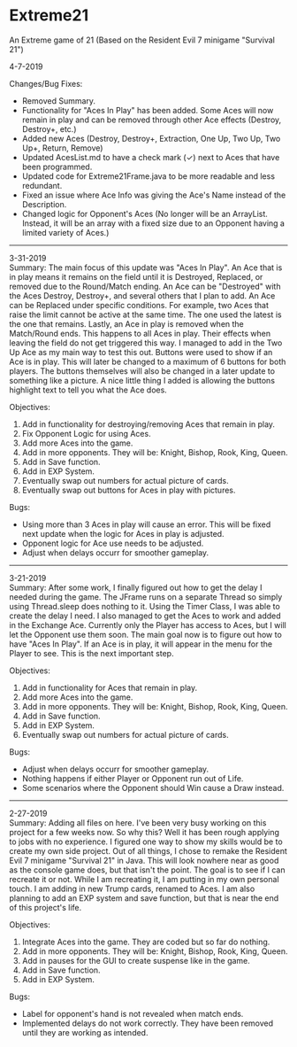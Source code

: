 # Extreme21
An Extreme game of 21 (Based on the Resident Evil 7 minigame "Survival 21")

4-7-2019

Changes/Bug Fixes:
- Removed Summary.
- Functionality for "Aces In Play" has been added. Some Aces will now remain in play and can be removed through other Ace effects (Destroy, Destroy+, etc.)
- Added new Aces (Destroy, Destroy+, Extraction, One Up, Two Up, Two Up+, Return, Remove)
- Updated AcesList.md to have a check mark (✓) next to Aces that have been programmed.
- Updated code for Extreme21Frame.java to be more readable and less redundant.
- Fixed an issue where Ace Info was giving the Ace's Name instead of the Description.
- Changed logic for Opponent's Aces (No longer will be an ArrayList. Instead, it will be an array with a fixed size due to an Opponent having a limited variety of Aces.)
----------------------------------------------------------------------------------------------------
3-31-2019  
Summary: The main focus of this update was "Aces In Play". An Ace that is in play means it remains on the field until it is Destroyed, Replaced, or removed due to the Round/Match ending. An Ace can be "Destroyed" with the Aces Destroy, Destroy+, and several others that I plan to add. An Ace can be Replaced under specific conditions. For example, two Aces that raise the limit cannot be active at the same time. The one used the latest is the one that remains. Lastly, an Ace in play is removed when the Match/Round ends. This happens to all Aces in play. Their effects when leaving the field do not get triggered this way. I managed to add in the Two Up Ace as my main way to test this out. Buttons were used to show if an Ace is in play. This will later be changed to a maximum of 6 buttons for both players. The buttons themselves will also be changed in a later update to something like a picture. A nice little thing I added is allowing the buttons highlight text to tell you what the Ace does. 

Objectives:
1. Add in functionality for destroying/removing Aces that remain in play.
2. Fix Opponent Logic for using Aces.
3. Add more Aces into the game.
4. Add in more opponents. They will be: Knight, Bishop, Rook, King, Queen.
5. Add in Save function.
6. Add in EXP System.
7. Eventually swap out numbers for actual picture of cards.
8. Eventually swap out buttons for Aces in play with pictures.

Bugs:
- Using more than 3 Aces in play will cause an error. This will be fixed next update when the logic for Aces in play is adjusted.
- Opponent logic for Ace use needs to be adjusted.
- Adjust when delays occurr for smoother gameplay.
----------------------------------------------------------------------------------------------------
3-21-2019  
Summary: After some work, I finally figured out how to get the delay I needed during the game. The JFrame runs on a separate Thread  so simply using Thread.sleep does nothing to it. Using the Timer Class, I was able to create the delay I need. I also managed to get the Aces to work and added in the Exchange Ace. Currently only the Player has access to Aces, but I will let the Opponent use them soon. The main goal now is to figure out how to have "Aces In Play". If an Ace is in play, it will appear in the menu for the Player to see. This is the next important step.

Objectives:
1. Add in functionality for Aces that remain in play.
2. Add more Aces into the game.
3. Add in more opponents. They will be: Knight, Bishop, Rook, King, Queen.
4. Add in Save function.
5. Add in EXP System.
6. Eventually swap out numbers for actual picture of cards.

Bugs:
- Adjust when delays occurr for smoother gameplay.
- Nothing happens if either Player or Opponent run out of Life.
- Some scenarios where the Opponent should Win cause a Draw instead.
----------------------------------------------------------------------------------------------------
2-27-2019  
Summary: Adding all files on here. I've been very busy working on this project for a few weeks now. So why this? Well it has been rough applying to jobs with no experience. I figured one way to show my skills would be to create my own side project. Out of all things, I chose to remake the Resident Evil 7 minigame "Survival 21" in Java.
This will look nowhere near as good as the console game does, but that isn't the point. The goal is to see if I can recreate it or not. While I am recreating it, I am putting in my own personal touch. I am adding in new Trump cards, renamed to Aces. I am also planning to add an EXP system and save function, but that is near the end of this project's life.

Objectives:
1. Integrate Aces into the game. They are coded but so far do nothing.
2. Add in more opponents. They will be: Knight, Bishop, Rook, King, Queen.
3. Add in pauses for the GUI to create suspense like in the game.
4. Add in Save function.
5. Add in EXP System.

Bugs:
- Label for opponent's hand is not revealed when match ends.
- Implemented delays do not work correctly. They have been removed until they are working as intended.
